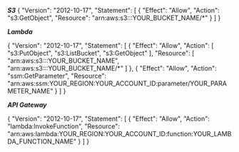 ***S3***
{
  "Version": "2012-10-17",
  "Statement": [
    {
      "Effect": "Allow",
      "Action": "s3:GetObject",
      "Resource": "arn:aws:s3:::YOUR_BUCKET_NAME/*"
    }
  ]
}

***Lambda***

{
  "Version": "2012-10-17",
  "Statement": [
    {
      "Effect": "Allow",
      "Action": [
        "s3:PutObject",
        "s3:ListBucket",
        "s3:GetObject"
      ],
      "Resource": [
        "arn:aws:s3:::YOUR_BUCKET_NAME",
        "arn:aws:s3:::YOUR_BUCKET_NAME/*"
      ]
    },
    {
      "Effect": "Allow",
      "Action": "ssm:GetParameter",
      "Resource": "arn:aws:ssm:YOUR_REGION:YOUR_ACCOUNT_ID:parameter/YOUR_PARAMETER_NAME"
    }
  ]
}

***API Gateway***

{
  "Version": "2012-10-17",
  "Statement": [
    {
      "Effect": "Allow",
      "Action": "lambda:InvokeFunction",
      "Resource": "arn:aws:lambda:YOUR_REGION:YOUR_ACCOUNT_ID:function:YOUR_LAMBDA_FUNCTION_NAME"
    }
  ]
}
